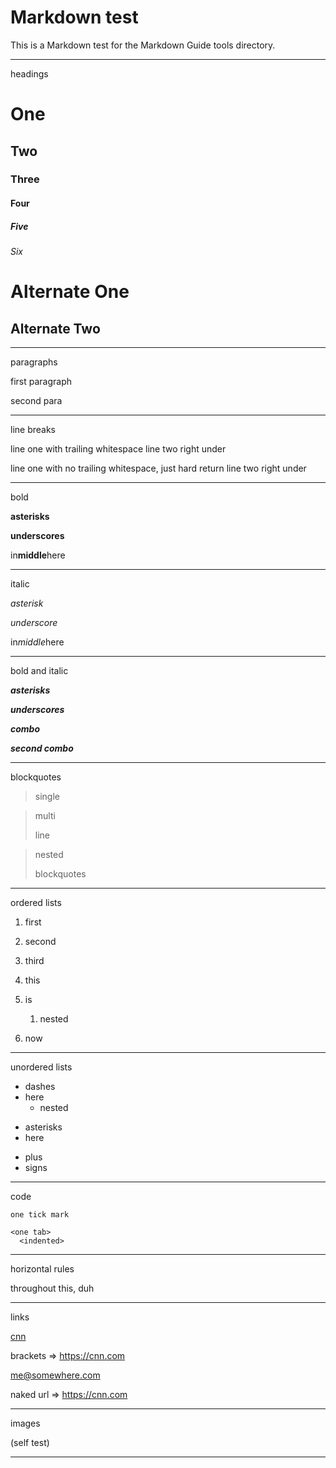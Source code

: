 # Markdown test

This is a Markdown test for the Markdown Guide tools directory.

---

headings

# One

## Two

### Three

#### Four

##### Five

###### Six

Alternate One
=============

Alternate Two
-------------

---

paragraphs

first paragraph

second para

---

line breaks

line one with trailing whitespace
line two right under

line one with no trailing whitespace, just hard return
line two right under

---

bold

**asterisks**

__underscores__

in**middle**here

---

italic

*asterisk*

_underscore_

in*middle*here

---

bold and italic

***asterisks***

___underscores___

__*combo*__

**_second combo_**

---

blockquotes

> single

> multi
>
> line

> nested
>
> blockquotes

---

ordered lists

1. first
2. second
3. third

1. this
2. is
    1. nested
3. now

---

unordered lists

- dashes
- here
  - nested

* asterisks
* here

+ plus
+ signs

---

code

`one tick mark`

    <one tab>
      <indented>

---

horizontal rules

throughout this, duh

---

links

[cnn](https://cnn.com)

brackets => <https://cnn.com>

<me@somewhere.com>

naked url => https://cnn.com

---

images

(self test)

---
